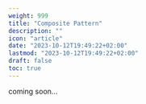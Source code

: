 ```yaml
---
weight: 999
title: "Composite Pattern"
description: ""
icon: "article"
date: "2023-10-12T19:49:22+02:00"
lastmod: "2023-10-12T19:49:22+02:00"
draft: false
toc: true
---
```


coming soon...
